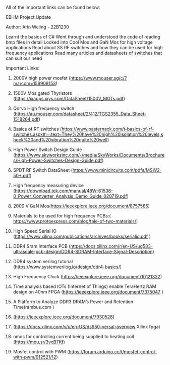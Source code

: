 All of the important links can be found below:

EBHM
Project Update

Author: Arin Weling - 22B1230
	
Learnt the basics of C#
Went through and understood the code of reading bmp files in detail
Looked into Cool Mos and GaN Mos for high voltage applications
Read about SS RF switches and how they can be used for high frequency applications
Read many articles and datasheets of switches that can suit our need

Important Links:
1. 2000V high power mosfet (https://www.mouser.sg/c/?marcom=159908153) 

2. 1500V Mos gated Thyristors (https://ixapps.ixys.com/DataSheet/1500V_MGTs.pdf) 
3. Qorvo High frequency switch (https://au.mouser.com/datasheet/2/412/TGS2355_Data_Sheet-1518264.pdf)
4. Basics of RF switches (https://www.pasternack.com/t-basics-of-rf-switches.aspx#:~:text=They%20have%20high%20isolation%20levels,shock%20and%20vibration%20quite%20well) 
5. High Power Switch Design Guide (https://www.skyworksinc.com/-/media/SkyWorks/Documents/Brochures/High-Power-Switches-Design-Guide.pdf) 
6. SPDT RF Switch DataSheet (https://www.minicircuits.com/pdfs/MSW2-50+.pdf) 
7. High frequency measuring device (https://download.tek.com/manual/48W-61538-0_Power_Converter_Analysis_Demo_Guide_020719.pdf)
8. 2000 V GaN Mos(https://ieeexplore.ieee.org/document/8757585) 
9. Materials to be used for high frequency PCBs:( https://www.protoexpress.com/blog/tale-of-two-materials/)
10. High Speed Serial IO (https://www.xilinx.com/publications/archives/books/serialio.pdf )
11. DDR4 Sram Interface PCB (https://docs.xilinx.com/r/en-US/ug583-ultrascale-pcb-design/DDR4-SDRAM-Interface-Signal-Description)
12. DDR4 system verilog tutorial (https://www.systemverilog.io/design/ddr4-basics/)
13. High Frequency Clock (https://ieeexplore.ieee.org/document/10121322)
14. Time analysis based IOTs (Internet of Things) enable TeraHertz RAM design on 40nm FPGA (https://ieeexplore.ieee.org/document/7375047 )
15. A Platform to Analyze DDR3 DRAM’s Power and Retention Time(rambus.com )
16. (https://ieeexplore.ieee.org/document/7930528)
17. (https://docs.xilinx.com/v/u/en-US/ds950-versal-overview Xilinx fpga)
18. nmos for controlling current being supplied to heating coil (https://mou.sr/3vcB7Kf)
19. Mosfet control with PWM (https://forum.arduino.cc/t/mosfet-control-with-pwm/912521/12)

